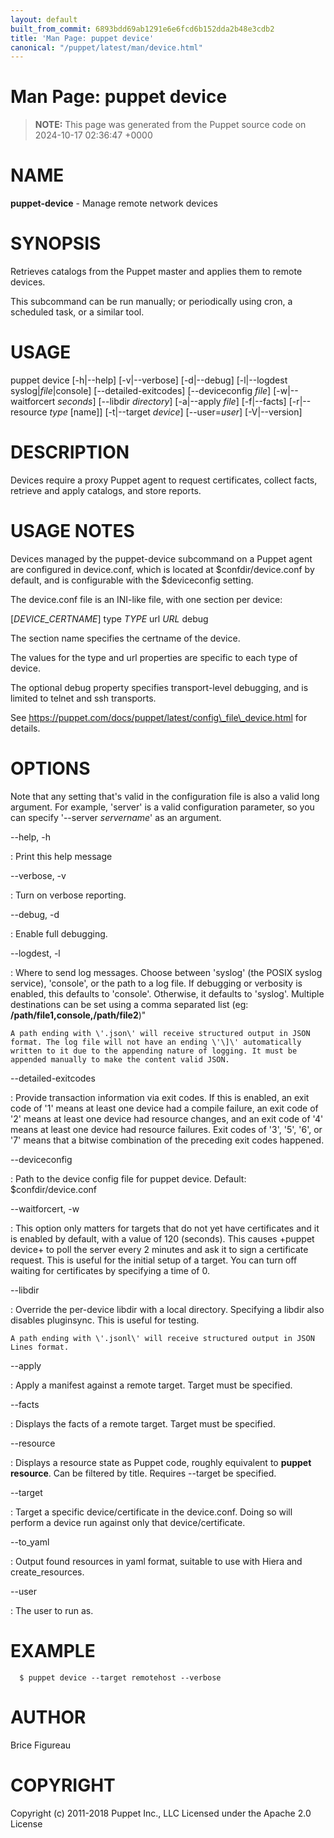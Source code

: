 ```yaml
---
layout: default
built_from_commit: 6893bdd69ab1291e6e6fcd6b152dda2b48e3cdb2
title: 'Man Page: puppet device'
canonical: "/puppet/latest/man/device.html"
---
```


# Man Page: puppet device

> **NOTE:** This page was generated from the Puppet source code on 2024-10-17 02:36:47 +0000

NAME
====

**puppet-device** - Manage remote network devices

SYNOPSIS
========

Retrieves catalogs from the Puppet master and applies them to remote
devices.

This subcommand can be run manually; or periodically using cron, a
scheduled task, or a similar tool.

USAGE
=====

puppet device \[-h\|\--help\] \[-v\|\--verbose\] \[-d\|\--debug\]
\[-l\|\--logdest syslog\|*file*\|console\] \[\--detailed-exitcodes\]
\[\--deviceconfig *file*\] \[-w\|\--waitforcert *seconds*\] \[\--libdir
*directory*\] \[-a\|\--apply *file*\] \[-f\|\--facts\] \[-r\|\--resource
*type* \[name\]\] \[-t\|\--target *device*\] \[\--user=*user*\]
\[-V\|\--version\]

DESCRIPTION
===========

Devices require a proxy Puppet agent to request certificates, collect
facts, retrieve and apply catalogs, and store reports.

USAGE NOTES
===========

Devices managed by the puppet-device subcommand on a Puppet agent are
configured in device.conf, which is located at \$confdir/device.conf by
default, and is configurable with the \$deviceconfig setting.

The device.conf file is an INI-like file, with one section per device:

\[*DEVICE\_CERTNAME*\] type *TYPE* url *URL* debug

The section name specifies the certname of the device.

The values for the type and url properties are specific to each type of
device.

The optional debug property specifies transport-level debugging, and is
limited to telnet and ssh transports.

See https://puppet.com/docs/puppet/latest/config\_file\_device.html for
details.

OPTIONS
=======

Note that any setting that\'s valid in the configuration file is also a
valid long argument. For example, \'server\' is a valid configuration
parameter, so you can specify \'\--server *servername*\' as an argument.

\--help, -h

:   Print this help message

\--verbose, -v

:   Turn on verbose reporting.

\--debug, -d

:   Enable full debugging.

\--logdest, -l

:   Where to send log messages. Choose between \'syslog\' (the POSIX
    syslog service), \'console\', or the path to a log file. If
    debugging or verbosity is enabled, this defaults to \'console\'.
    Otherwise, it defaults to \'syslog\'. Multiple destinations can be
    set using a comma separated list (eg:
    **/path/file1,console,/path/file2**)\"

    A path ending with \'.json\' will receive structured output in JSON
    format. The log file will not have an ending \'\]\' automatically
    written to it due to the appending nature of logging. It must be
    appended manually to make the content valid JSON.

\--detailed-exitcodes

:   Provide transaction information via exit codes. If this is enabled,
    an exit code of \'1\' means at least one device had a compile
    failure, an exit code of \'2\' means at least one device had
    resource changes, and an exit code of \'4\' means at least one
    device had resource failures. Exit codes of \'3\', \'5\', \'6\', or
    \'7\' means that a bitwise combination of the preceding exit codes
    happened.

\--deviceconfig

:   Path to the device config file for puppet device. Default:
    \$confdir/device.conf

\--waitforcert, -w

:   This option only matters for targets that do not yet have
    certificates and it is enabled by default, with a value of 120
    (seconds). This causes +puppet device+ to poll the server every 2
    minutes and ask it to sign a certificate request. This is useful for
    the initial setup of a target. You can turn off waiting for
    certificates by specifying a time of 0.

\--libdir

:   Override the per-device libdir with a local directory. Specifying a
    libdir also disables pluginsync. This is useful for testing.

    A path ending with \'.jsonl\' will receive structured output in JSON
    Lines format.

\--apply

:   Apply a manifest against a remote target. Target must be specified.

\--facts

:   Displays the facts of a remote target. Target must be specified.

\--resource

:   Displays a resource state as Puppet code, roughly equivalent to
    **puppet resource**. Can be filtered by title. Requires \--target be
    specified.

\--target

:   Target a specific device/certificate in the device.conf. Doing so
    will perform a device run against only that device/certificate.

\--to\_yaml

:   Output found resources in yaml format, suitable to use with Hiera
    and create\_resources.

\--user

:   The user to run as.

EXAMPLE
=======


      $ puppet device --target remotehost --verbose

AUTHOR
======

Brice Figureau

COPYRIGHT
=========

Copyright (c) 2011-2018 Puppet Inc., LLC Licensed under the Apache 2.0
License
